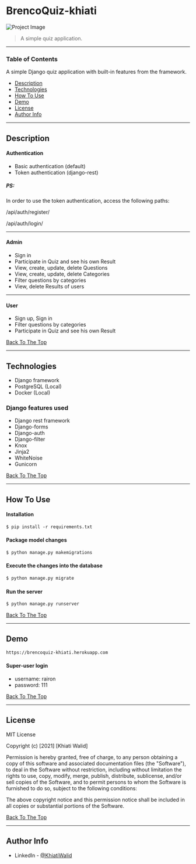 # BrencoQuiz-khiati

![Project Image](https://i.ibb.co/WVzM688/brenco-logo-1.png)

> A simple quiz application.

---

### Table of Contents
A simple Django quiz application with built-in features from the framework.

- [Description](#description)
- [Technologies](#technologies)
- [How To Use](#how-to-use)
- [Demo](#demo)
- [License](#license)
- [Author Info](#author-info)

---

## Description
#### Authentication

  -  Basic authentication (default)
  -  Token authentication (django-rest)	
##### PS: 
In order to use the token authentication, access the following paths:

/api/auth/register/

/api/auth/login/

---
#### Admin

  -  Sign in
  -  Participate in Quiz and see his own Result
  -  View, create, update, delete Questions
  -  View, create, update, delete Categories
  - Filter questions by categories
  -  View, delete Results of users 

---
#### User

   - Sign up, Sign in
   - Filter questions by categories
   - Participate in Quiz and see his own Result
   
[Back To The Top](#BrencoQuiz-khiati)

---

## Technologies

- Django framework
- PostgreSQL (Local)
- Docker (Local)

### Django features used

- Django rest framework
- Django-forms
- Django-auth
- Django-filter
- Knox
- Jinja2
- WhiteNoise
- Gunicorn

[Back To The Top](#BrencoQuiz-khiati)

---

## How To Use

#### Installation
```html
$ pip install -r requirements.txt
```

#### Package model changes
```html
$ python manage.py makemigrations
```

#### Execute the changes into the database
```html
$ python manage.py migrate
```

#### Run the server
```html
$ python manage.py runserver
```
[Back To The Top](#BrencoQuiz-khiati)

---

## Demo
```html
https://brencoquiz-khiati.herokuapp.com
```
#### Super-user login

- username: rairon
- password: 111

[Back To The Top](#BrencoQuiz-khiati)

---

## License

MIT License

Copyright (c) [2021] [Khiati Walid]

Permission is hereby granted, free of charge, to any person obtaining a copy
of this software and associated documentation files (the "Software"), to deal
in the Software without restriction, including without limitation the rights
to use, copy, modify, merge, publish, distribute, sublicense, and/or sell
copies of the Software, and to permit persons to whom the Software is
furnished to do so, subject to the following conditions:

The above copyright notice and this permission notice shall be included in all
copies or substantial portions of the Software.


[Back To The Top](#BrencoQuiz-khiati)

---
## Author Info

- LinkedIn - [@KhiatiWalid](https://www.linkedin.com/in/khiati-walid/)

